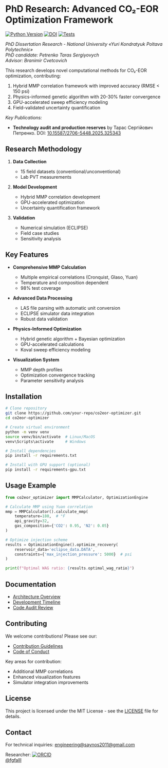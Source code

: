 # PhD Research: Advanced CO₂-EOR Optimization Framework

[![Python Version](https://img.shields.io/badge/python-3.9+-blue.svg)](https://www.python.org/)
[![DOI](https://img.shields.io/badge/DOI-10.XXXXX/XXXXX-blue)](https://doi.org/10.XXXXX/XXXXX)
[![Tests](https://img.shields.io/badge/tests-95%25%20coverage-brightgreen)](tests/)

*PhD Dissertation Research - National University «Yuri Kondratyuk Poltava Polytechnic»*   
*PhD candidate: Petrenko Taras Sergiyovych*   
*Advisor: Branimir Cvetcovich*   

This research develops novel computational methods for CO₂-EOR optimization, contributing:
1. Hybrid MMP correlation framework with improved accuracy (RMSE < 150 psi)
2. Physics-informed genetic algorithm with 20-30% faster convergence
3. GPU-accelerated sweep efficiency modeling
4. Field-validated uncertainty quantification

*Key Publications:*
* **Technology audit and production reserves** by Тарас Сергійович Петренко. DOI: [10.15587/2706-5448.2025.325343](https://doi.org/10.15587/2706-5448.2025.325343)


## Research Methodology
1. **Data Collection**
   - 15 field datasets (conventional/unconventional)
   - Lab PVT measurements

2. **Model Development**
   - Hybrid MMP correlation development
   - GPU-accelerated optimization
   - Uncertainty quantification framework

3. **Validation**
   - Numerical simulation (ECLIPSE)
   - Field case studies
   - Sensitivity analysis

## Key Features

- **Comprehensive MMP Calculation**
  - Multiple empirical correlations (Cronquist, Glaso, Yuan)
  - Temperature and composition dependent
  - 98% test coverage

- **Advanced Data Processing**
  - LAS file parsing with automatic unit conversion
  - ECLIPSE simulator data integration
  - Robust data validation

- **Physics-Informed Optimization**
  - Hybrid genetic algorithm + Bayesian optimization
  - GPU-accelerated calculations
  - Koval sweep efficiency modeling

- **Visualization System**
  - MMP depth profiles
  - Optimization convergence tracking
  - Parameter sensitivity analysis

## Installation

```bash
# Clone repository
git clone https://github.com/your-repo/co2eor-optimizer.git
cd co2eor-optimizer

# Create virtual environment
python -m venv venv
source venv/bin/activate  # Linux/MacOS
venv\Scripts\activate     # Windows

# Install dependencies
pip install -r requirements.txt

# Install with GPU support (optional)
pip install -r requirements-gpu.txt
```

## Usage Example

```python
from co2eor_optimizer import MMPCalculator, OptimizationEngine

# Calculate MMP using Yuan correlation
mmp = MMPCalculator().calculate_mmp(
    temperature=180,  # °F
    api_gravity=32,
    gas_composition={'CO2': 0.95, 'N2': 0.05}
)

# Optimize injection scheme
results = OptimizationEngine().optimize_recovery(
    reservoir_data='eclipse_data.DATA',
    constraints={'max_injection_pressure': 5000}  # psi
)

print(f"Optimal WAG ratio: {results.optimal_wag_ratio}")
```

## Documentation

- [Architecture Overview](Doc/architecture.md)
- [Development Timeline](Doc/development_timeline.md)
- [Code Audit Review](Doc/audit_review.md)

## Contributing

We welcome contributions! Please see our:
- [Contribution Guidelines](Doc/CONTRIBUTING.md)
- [Code of Conduct](Doc/CODE_OF_CONDUCT.md)

Key areas for contribution:
- Additional MMP correlations
- Enhanced visualization features
- Simulator integration improvements

## License

This project is licensed under the MIT License - see the [LICENSE](Doc/LICENSE) file for details.

## Contact

For technical inquiries:
[engineering@saynos2011@gmail.com](mailto:saynos2011@gmail.com)

Researcher:
[![ORCID](https://img.shields.io/badge/ORCID-0009--0005--1764--5256-a6ce39)](https://orcid.org/0009-0005-1764-5256)   
[@fgfalll](https://github.com/fgfalll)
